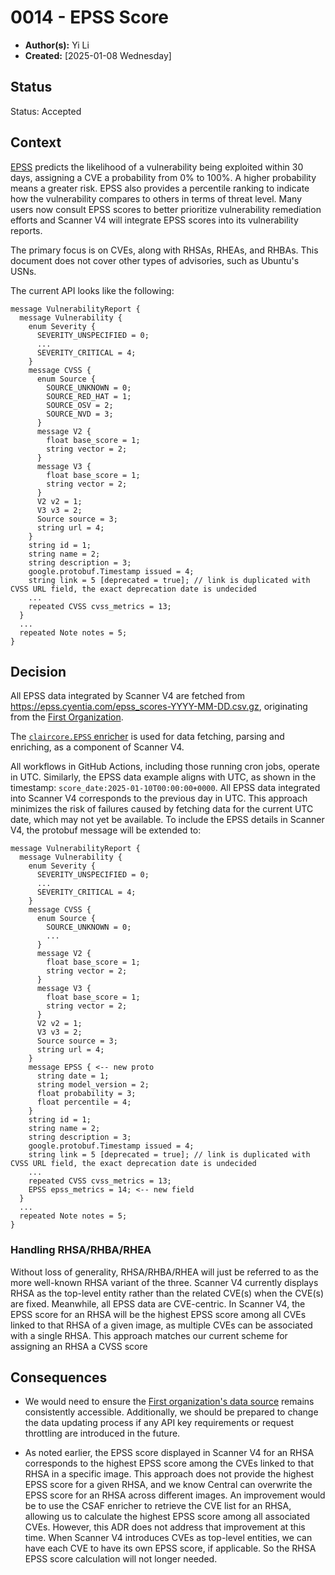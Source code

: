 # 0014 - EPSS Score

- **Author(s):** Yi Li
- **Created:** [2025-01-08 Wednesday]

## Status

Status: Accepted

## Context

[EPSS](https://www.first.org/epss/) predicts the likelihood of a vulnerability being exploited within 30 days, assigning a CVE a probability from 0% to 100%. A higher probability means a greater risk. 
EPSS also provides a percentile ranking to indicate how the vulnerability compares to others in terms of threat level.
Many users now consult EPSS scores to better prioritize vulnerability remediation efforts and Scanner V4 will integrate EPSS scores into its vulnerability reports.

The primary focus is on CVEs, along with RHSAs, RHEAs, and RHBAs. This document does not cover other types of advisories, such as Ubuntu's USNs.

The current API looks like the following:
```
message VulnerabilityReport {
  message Vulnerability {
    enum Severity {
      SEVERITY_UNSPECIFIED = 0;
      ...
      SEVERITY_CRITICAL = 4;
    }
    message CVSS {
      enum Source {
        SOURCE_UNKNOWN = 0;
        SOURCE_RED_HAT = 1;
        SOURCE_OSV = 2;
        SOURCE_NVD = 3;
      }
      message V2 {
        float base_score = 1;
        string vector = 2;
      }
      message V3 {
        float base_score = 1;
        string vector = 2;
      }
      V2 v2 = 1;
      V3 v3 = 2;
      Source source = 3;
      string url = 4;
    }
    string id = 1;
    string name = 2;
    string description = 3;
    google.protobuf.Timestamp issued = 4;
    string link = 5 [deprecated = true]; // link is duplicated with CVSS URL field, the exact deprecation date is undecided
    ...
    repeated CVSS cvss_metrics = 13;
  }
  ...
  repeated Note notes = 5;
}
```

## Decision

All EPSS data integrated by Scanner V4 are fetched from https://epss.cyentia.com/epss_scores-YYYY-MM-DD.csv.gz, originating from the [First Organization](https://www.first.org/epss/api). 

The [`claircore.EPSS` enricher](https://github.com/quay/claircore/blob/main/enricher/epss/epss.go) is used for data fetching, parsing and enriching, as a component of Scanner V4.

All workflows in GitHub Actions, including those running cron jobs, operate in UTC. Similarly, the EPSS data example aligns with UTC, as shown in the timestamp: `score_date:2025-01-10T00:00:00+0000`. 
All EPSS data integrated into Scanner V4 corresponds to the previous day in UTC. This approach minimizes the risk of failures caused by fetching data for the current UTC date, which may not yet be available.
To include the EPSS details in Scanner V4, the protobuf message will be extended to:

```
message VulnerabilityReport {
  message Vulnerability {
    enum Severity {
      SEVERITY_UNSPECIFIED = 0;
      ...
      SEVERITY_CRITICAL = 4;
    }
    message CVSS {
      enum Source {
        SOURCE_UNKNOWN = 0;
        ...
      }
      message V2 {
        float base_score = 1;
        string vector = 2;
      }
      message V3 {
        float base_score = 1;
        string vector = 2;
      }
      V2 v2 = 1;
      V3 v3 = 2;
      Source source = 3;
      string url = 4;
    }
    message EPSS { <-- new proto
      string date = 1;
      string model_version = 2;
      float probability = 3;
      float percentile = 4;
    }
    string id = 1;
    string name = 2;
    string description = 3;
    google.protobuf.Timestamp issued = 4;
    string link = 5 [deprecated = true]; // link is duplicated with CVSS URL field, the exact deprecation date is undecided
    ...
    repeated CVSS cvss_metrics = 13;
    EPSS epss_metrics = 14; <-- new field
  }
  ...
  repeated Note notes = 5;
}
```
### Handling RHSA/RHBA/RHEA

Without loss of generality, RHSA/RHBA/RHEA will just be referred to as the more well-known RHSA variant of the three.
Scanner V4 currently displays RHSA as the top-level entity rather than the related CVE(s) when the CVE(s) are fixed. 
Meanwhile, all EPSS data are CVE-centric. In Scanner V4, the EPSS score for an RHSA will be the highest EPSS score among all CVEs linked to that RHSA of a given image, as multiple CVEs can be associated with a single RHSA.
This approach matches our current scheme for assigning an RHSA a CVSS score

## Consequences

* We would need to ensure the [First organization's data source](https://epss.cyentia.com/epss_scores-YYYY-MM-DD.csv.gz) remains consistently accessible. 
Additionally, we should be prepared to change the data updating process if any API key requirements or request throttling are introduced in the future.

* As noted earlier, the EPSS score displayed in Scanner V4 for an RHSA corresponds to the highest EPSS score among the CVEs linked to that RHSA in a specific image. This approach does not provide the highest EPSS score for a given RHSA, and we know Central can overwrite the EPSS score for an RHSA across different images.
An improvement would be to use the CSAF enricher to retrieve the CVE list for an RHSA, allowing us to calculate the highest EPSS score among all associated CVEs. However, this ADR does not address that improvement at this time.
When Scanner V4 introduces CVEs as top-level entities, we can have each CVE to have its own EPSS score, if applicable. So the RHSA EPSS score calculation will not longer needed.